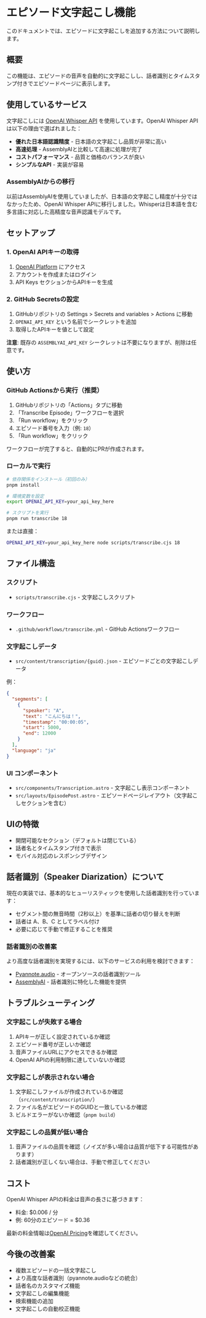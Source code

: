 # エピソード文字起こし機能

このドキュメントでは、エピソードに文字起こしを追加する方法について説明します。

## 概要

この機能は、エピソードの音声を自動的に文字起こしし、話者識別とタイムスタンプ付きでエピソードページに表示します。

## 使用しているサービス

文字起こしには [OpenAI Whisper API](https://platform.openai.com/docs/guides/speech-to-text) を使用しています。OpenAI Whisper APIは以下の理由で選ばれました：

- **優れた日本語認識精度** - 日本語の文字起こし品質が非常に高い
- **高速処理** - AssemblyAIと比較して高速に処理が完了
- **コストパフォーマンス** - 品質と価格のバランスが良い
- **シンプルなAPI** - 実装が容易

### AssemblyAIからの移行

以前はAssemblyAIを使用していましたが、日本語の文字起こし精度が十分ではなかったため、OpenAI Whisper APIに移行しました。Whisperは日本語を含む多言語に対応した高精度な音声認識モデルです。

## セットアップ

### 1. OpenAI APIキーの取得

1. [OpenAI Platform](https://platform.openai.com/) にアクセス
2. アカウントを作成またはログイン
3. API Keys セクションからAPIキーを生成

### 2. GitHub Secretsの設定

1. GitHubリポジトリの Settings > Secrets and variables > Actions に移動
2. `OPENAI_API_KEY` という名前でシークレットを追加
3. 取得したAPIキーを値として設定

**注意**: 既存の `ASSEMBLYAI_API_KEY` シークレットは不要になりますが、削除は任意です。

## 使い方

### GitHub Actionsから実行（推奨）

1. GitHubリポジトリの「Actions」タブに移動
2. 「Transcribe Episode」ワークフローを選択
3. 「Run workflow」をクリック
4. エピソード番号を入力（例: `18`）
5. 「Run workflow」をクリック

ワークフローが完了すると、自動的にPRが作成されます。

### ローカルで実行

```bash
# 依存関係をインストール（初回のみ）
pnpm install

# 環境変数を設定
export OPENAI_API_KEY=your_api_key_here

# スクリプトを実行
pnpm run transcribe 18
```

または直接：

```bash
OPENAI_API_KEY=your_api_key_here node scripts/transcribe.cjs 18
```

## ファイル構造

### スクリプト

- `scripts/transcribe.cjs` - 文字起こしスクリプト

### ワークフロー

- `.github/workflows/transcribe.yml` - GitHub Actionsワークフロー

### 文字起こしデータ

- `src/content/transcription/{guid}.json` - エピソードごとの文字起こしデータ

例：
```json
{
  "segments": [
    {
      "speaker": "A",
      "text": "こんにちは！",
      "timestamp": "00:00:05",
      "start": 5000,
      "end": 12000
    }
  ],
  "language": "ja"
}
```

### UI コンポーネント

- `src/components/Transcription.astro` - 文字起こし表示コンポーネント
- `src/layouts/EpisodePost.astro` - エピソードページレイアウト（文字起こしセクションを含む）

## UIの特徴

- 開閉可能なセクション（デフォルトは閉じている）
- 話者名とタイムスタンプ付きで表示
- モバイル対応のレスポンシブデザイン

## 話者識別（Speaker Diarization）について

現在の実装では、基本的なヒューリスティックを使用した話者識別を行っています：

- セグメント間の無音時間（2秒以上）を基準に話者の切り替えを判断
- 話者は A、B、C としてラベル付け
- 必要に応じて手動で修正することを推奨

### 話者識別の改善案

より高度な話者識別を実現するには、以下のサービスの利用を検討できます：

- [Pyannote.audio](https://github.com/pyannote/pyannote-audio) - オープンソースの話者識別ツール
- [AssemblyAI](https://www.assemblyai.com/) - 話者識別に特化した機能を提供

## トラブルシューティング

### 文字起こしが失敗する場合

1. APIキーが正しく設定されているか確認
2. エピソード番号が正しいか確認
3. 音声ファイルURLにアクセスできるか確認
4. OpenAI APIの利用制限に達していないか確認

### 文字起こしが表示されない場合

1. 文字起こしファイルが作成されているか確認（`src/content/transcription/`）
2. ファイル名がエピソードのGUIDと一致しているか確認
3. ビルドエラーがないか確認（`pnpm build`）

### 文字起こしの品質が低い場合

1. 音声ファイルの品質を確認（ノイズが多い場合は品質が低下する可能性があります）
2. 話者識別が正しくない場合は、手動で修正してください

## コスト

OpenAI Whisper APIの料金は音声の長さに基づきます：

- 料金: $0.006 / 分
- 例: 60分のエピソード = $0.36

最新の料金情報は[OpenAI Pricing](https://openai.com/pricing)を確認してください。

## 今後の改善案

- 複数エピソードの一括文字起こし
- より高度な話者識別（pyannote.audioなどの統合）
- 話者名のカスタマイズ機能
- 文字起こしの編集機能
- 検索機能の追加
- 文字起こしの自動校正機能
